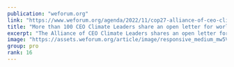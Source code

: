 ```yaml
---
publication: "weforum.org"
link: "https://www.weforum.org/agenda/2022/11/cop27-alliance-of-ceo-climate-leaders"
title: "More than 100 CEO Climate Leaders share an open letter for world leaders at COP27"
excerpt: "The Alliance of CEO Climate Leaders shares an open letter for world leaders, stating they want to work with governments to accelerate the move to net zero"
image: "https://assets.weforum.org/article/image/responsive_medium_mw5VKIOJj9fSdGadglRegyuc8T10aXbLtY2IXSxWJTs.jpg"
group: pro
rank: 16
---
```

